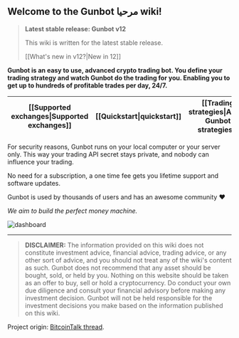 ## Welcome to the Gunbot  مرحيا wiki! 

> **Latest stable release: Gunbot v12**
>
> This wiki is written for the latest stable release. 
>
> [[What's new in v12?|New in 12]]





**Gunbot is an easy to use, advanced crypto trading bot. You define your trading strategy and watch Gunbot do the trading for you. Enabling you to get up to hundreds of profitable trades per day, 24/7.**

<table>
<thead>
<tr class="header">
<th>[[Supported exchanges|Supported exchanges]] </th>
<th>[[Quickstart|quickstart]] </th>
<th>[[Trading strategies|About Gunbot strategies]]</th>
<th>[[Purchase Gunbot|Purchasing Gunbot]]</th>
</tr>
</thead>
</table>


For security reasons, Gunbot runs on your local computer or your server only. This way your trading API secret stays private, and nobody can influence your trading.


No need for a subscription, a one time fee gets you lifetime support and software updates.


Gunbot is used by thousands of users and has an awesome community :heart:

*We aim to build the perfect money machine.*


![dashboard](https://user-images.githubusercontent.com/2372008/52167539-aefe9c00-271c-11e9-9f1e-5be6b1d224e4.png)




<hr>


> **DISCLAIMER:** The information provided on this wiki does not constitute investment advice, financial advice, trading advice, or any other sort of advice, and you should not treat any of the wiki's content as such. Gunbot does not recommend that any asset should be bought, sold, or held by you. Nothing on this website should be taken as an offer to buy, sell or hold a cryptocurrency. Do conduct your own due diligence and consult your financial advisory before making any investment decision. Gunbot will not be held responsible for the investment decisions you make based on the information published on this wiki. 


Project origin: [BitcoinTalk thread](https://bitcointalk.org/index.php?topic=1715214.0).